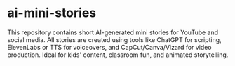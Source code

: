# ai-mini-stories
This repository contains short AI-generated mini stories for YouTube and social media. All stories are created using tools like ChatGPT for scripting, ElevenLabs or TTS for voiceovers, and CapCut/Canva/Vizard for video production. Ideal for kids' content, classroom fun, and animated storytelling.
